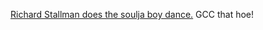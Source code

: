 ---
layout: post
wordpress_id: 227
wordpress_url: http://noesbueno.com/archives/227
date: '2008-01-19 20:25:25 -0600'
date_gmt: '2008-01-20 01:25:25 -0600'
body: |
  <p><a href="http://www.youtube.com/watch?v=7C6r6fG4k40">Richard Stallman does the soulja boy dance.</a>  GCC that hoe!</p>
---